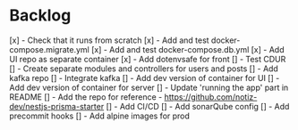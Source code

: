 # Backlog

[x] - Check that it runs from scratch
[x] - Add and test docker-compose.migrate.yml
[x] - Add and test docker-compose.db.yml
[x] - Add UI repo as separate container
[x] - Add dotenvsafe for front
[] - Test CDUR
[] - Create separate modules and controllers for users and posts
[] - Add kafka repo
[] - Integrate kafka
[] - Add dev version of container for UI
[] - Add dev version of container for server
[] - Update 'running the app' part in README
[] - Add the repo for reference - https://github.com/notiz-dev/nestjs-prisma-starter
[] - Add CI/CD
[] - Add sonarQube config
[] - Add precommit hooks
[] - Add alpine images for prod